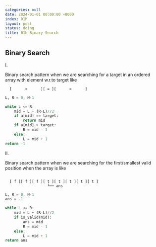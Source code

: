 ```yaml
---
categories: null
date: 2024-01-01 00:00:00 +0000
index: 01h
layout: post
status: doing
title: 01h Binary Search
---
```


## Binary Search
I.

Binary search pattern when we are searching for a target in an ordered array with element w.r.to target like       
```                                   
  [      <      ][ = ][      >      ]                            
```

```python
L, R = 0, N-1

while L <= R:
    mid = L + (R-L)//2
    if a[mid] == target:
        return mid
    if a[mid] > target:
        R = mid - 1
    else:
        L = mid + 1
return -1
```

II.

Binary search pattern when we are searching for the first/smallest valid position when the array is like   
```                                

  [ f ][ f ][ f ][ t ][ t ][ t ][ t ][ t ]     
                   └── ans 
```

```python
L, R = 0, N-1
ans = -1

while L <= R:
    mid = L + (R-L)//2
    if is_valid(mid):
        ans = mid
        R = mid - 1
    else:
        L = mid + 1
return ans
```